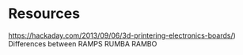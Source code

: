 # Resources


https://hackaday.com/2013/09/06/3d-printering-electronics-boards/) Differences between RAMPS RUMBA RAMBO
